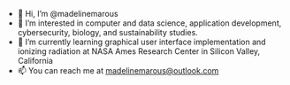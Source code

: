 - 👋 Hi, I’m @madelinemarous
- 👀 I’m interested in computer and data science, application development, cybersecurity, biology, and sustainability studies.
- 🌱 I’m currently learning graphical user interface implementation and ionizing radiation at NASA Ames Research Center in Silicon Valley, California
- 📫 You can reach me at madelinemarous@outlook.com

